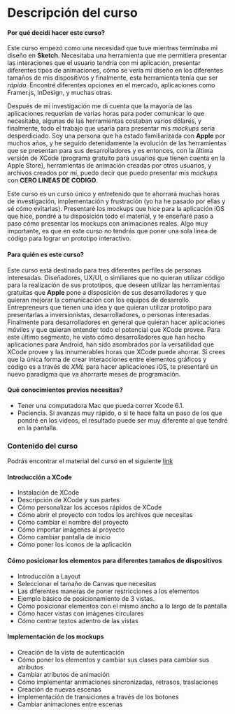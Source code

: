 # Descripción del curso #

#### Por qué decidí hacer este curso? ####

Este curso empezó como una necesidad que tuve mientras terminaba mi diseño en **Sketch**. Necesitaba una herramienta que me permitiera presentar las interaciones que el usuario tendría con mi aplicación, presentar diferentes tipos de animaciones, cómo se vería mi diseño en los diferentes tamaños de mis dispositivos y finalmente, esta herramienta tenía que ser *rápida*. Encontré diferentes opciones en el mercado, aplicaciones como Framer.js, InDesign, y muchas otras. 

Después de mi investigación me di cuenta que la mayoría de las aplicaciones requerían de varias horas para poder comunicar lo que necesitaba, algunas de las herramientas costaban varios dólares, y finalmente, todo el trabajo que usaría para presentar mis *mockups* sería desperdiciado. Soy una persona que ha estado familiarizada con **Apple** por muchos años, y he seguido detenidamente la evolución de las herramientas que se presentan para sus desarrolladores y es entonces, con la última versión de XCode (programa gratuito para usuarios que tienen cuenta en la Apple Store), herramientas de animación creadas por otros usuarios, y archivos creados por mí, puedo decir que puedo presentar mis *mockups* con **CERO LINEAS DE CODIGO**. 

Este curso es un curso único y entretenido que te ahorrará muchas horas de investigación, implementación y frustración (yo ha he pasado por ellas y sé cómo evitarlas). Presentaré los mockups que hice para la aplicación iOS que hice, pondré a tu disposición todo el material, y te enseñaré paso a paso cómo presentar los mockups con animaciones reales. Algo muy importante, es que en este curso no tendrás que poner una sola línea de código para lograr un prototipo interactivo.

#### Para quién es este curso? ####

Este curso está destinado para tres diferentes perfiles de personas interesadas. Diseñadores, UX/UI, o similiares que no quieran utilizar código para la realización de sus prototipos, que deseen utilizar las herramientas gratuitas que **Apple** pone a disposición de sus desarrolladores y que quieran mejorar la comunicación con los equipos de desarrollo. Entrepreneurs que tienen una idea y que quieran utilizar prototipo para presentarlas a inversionistas, desarrolladores, o personas interesadas. Finalmente para desarrolladores en general que quieran hacer aplicaciones móviles y que quieran entender todo el potencial que XCode provee. Para este último segmento, he visto cómo desarrolladores que han hecho aplicaciones para Android, han sido asombrados por la versatilidad que XCode provee y las innumerables horas que XCode puede ahorrar. Si crees que la única forma de crear interacciones entre elementos gráficos y código es a través de *XML* para hacer aplicaciones iOS, te presentaré un nuevo paradigma que va ahorrarte meses de programación.

#### Qué conocimientos previos necesitas? ####

* Tener una computadora Mac que pueda correr Xcode 6.1.
* Paciencia. Si avanzas muy rápido, o si te hace falta un paso de los que pondré en los videos, el resultado puede ser muy diferente al que tendré en la pantalla.

### Contenido del curso ###

Podrás encontrar el material del curso en el siguiente [link](https://github.com/simara001/animationSkeleton)

#### Introducción a XCode ####

* Instalación de XCode
* Descripción de XCode y sus partes
* Cómo personalizar los accesos rápidos de XCode
* Cómo abrir el proyecto con todos los archivos que necesitas
* Cómo cambiar el nombre del proyecto
* Cómo importar imágenes al proyecto
* Cómo cambiar pantalla de inicio
* Cómo poner los íconos de la aplicación

#### Cómo posicionar los elementos para diferentes tamaños de dispositivos ####

* Introducción a Layout
* Seleccionar el tamaño de Canvas que necesitas
* Las diferentes maneras de poner restricciones a los elementos
* Ejemplo básico de posicionamiento de 3 vistas.
* Cómo posicionar elementos con el mismo ancho a lo largo de la pantalla
* Cómo hacer vistas con imágenes circulares
* Cómo centrar textos adentro de las vistas

#### Implementación de los mockups ####

* Creación de la vista de autenticación
* Cómo poner los elementos y cambiar sus clases para cambiar sus atributos
* Cambiar atributos de animación
* Cómo implementar animaciones sincronizadas, retrasos, traslaciones
* Creación de nuevas escenas
* Implementación de transiciones a través de los botones
* Cambiar animaciones entre escenas

















